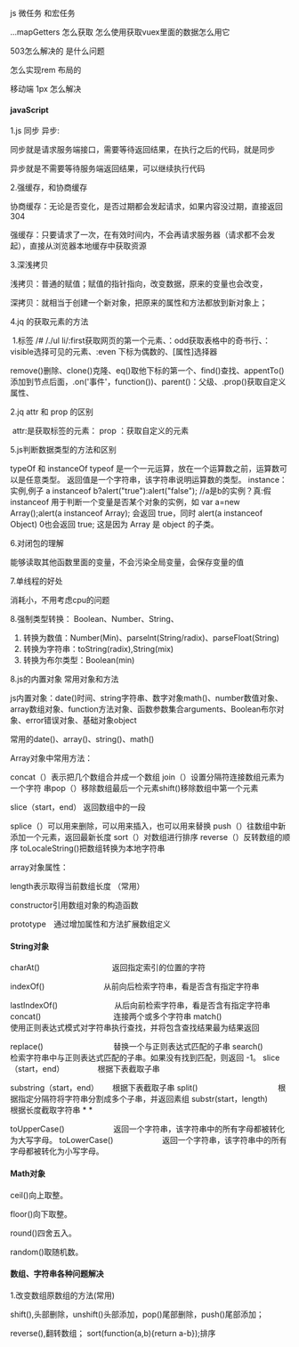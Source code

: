 

js 微任务 和宏任务

...mapGetters 怎么获取  怎么使用获取vuex里面的数据怎么用它

503怎么解决的 是什么问题

怎么实现rem 布局的 

移动端 1px  怎么解决



#### javaScript

1.js 同步 异步:

同步就是请求服务端接口，需要等待返回结果，在执行之后的代码，就是同步

异步就是不需要等待服务端返回结果，可以继续执行代码

2.强缓存，和协商缓存

协商缓存：无论是否变化，是否过期都会发起请求，如果内容没过期，直接返回304

强缓存：只要请求了一次，在有效时间内，不会再请求服务器（请求都不会发起），直接从浏览器本地缓存中获取资源

3.深浅拷贝

浅拷贝：普通的赋值；赋值的指针指向，改变数据，原来的变量也会改变，

深拷贝：就相当于创建一个新对象，把原来的属性和方法都放到新对象上；

4.jq 的获取元素的方法

​	1.标签 /# /./ul  li/:first获取网页的第一个元素、：odd获取表格中的奇书行、：visible选择可见的元素、:even 下标为偶数的、[属性]选择器

remove()删除、clone()克隆、eq()取他下标的第一个、find()查找、appentTo()添加到节点后面，.on('事件'，function())、parent()：父级、.prop()获取自定义属性、

2.jq attr 和 prop 的区别

​	attr:是获取标签的元素： prop ：获取自定义的元素

5.js判断数据类型的方法和区别

typeOf 和 instanceOf 
	typeof 是一个一元运算，放在一个运算数之前，运算数可以是任意类型。
		返回值是一个字符串，该字符串说明运算数的类型。
		instance：实例,例子
	a instanceof b?alert("true"):alert("false"); //a是b的实例？真:假
	instanceof 用于判断一个变量是否某个对象的实例，如 var a=new Array();alert(a 	instanceof Array); 会返回 true，同时 alert(a instanceof Object) 0也会返回 true;	这是因为 Array 是 object 的子类。

6.对闭包的理解

能够读取其他函数里面的变量，不会污染全局变量，会保存变量的值

7.单线程的好处

消耗小，不用考虑cpu的问题

8.强制类型转换： Boolean、Number、String、

1. 转换为数值：Number(Min)、parselnt(String/radix)、parseFloat(String)
2. 转换为字符串：toString(radix),String(mix)
3. 转换为布尔类型：Boolean(min)





8.js的内置对象 常用对象和方法

  js内置对象：date()时间、string字符串、数字对象math()、number数值对象、array数组对象、function方法对象、函数参数集合arguments、Boolean布尔对象、error错误对象、基础对象object

常用的date()、array()、string()、math()

Array对象中常用方法： 

concat（）表示把几个数组合并成一个数组
		join（）设置分隔符连接数组元素为一个字符 串pop（）移除数组最后一个元素shift()移除数组中第一个元素 

slice（start，end） 返回数组中的一段

splice（）可以用来删除，可以用来插入，也可以用来替换 
push（）往数组中新添加一个元素，返回最新长度
sort（）对数组进行排序
reverse（）反转数组的顺序 
toLocaleString()把数组转换为本地字符串

array对象属性：

length表示取得当前数组长度 （常用）

constructor引用数组对象的构造函数

prototype　通过增加属性和方法扩展数组定义

#### String对象 

charAt()　　　　　 　　　　返回指定索引的位置的字符 

indexOf() 　　　 　　　　从前向后检索字符串，看是否含有指定字符串

lastIndexOf()　　　 　　　　从后向前检索字符串，看是否含有指定字符串
concat()　　 　　　　　　　连接两个或多个字符串
match()　　   　　　　　　使用正则表达式模式对字符串执行查找，并将包含查找结果最为结果返回

replace()　　　　　　　　　替换一个与正则表达式匹配的子串
search()　　　　　　　　　 检索字符串中与正则表达式匹配的子串。如果没有找到匹配，则返回 -1。 
slice（start，end） 　　　　根据下表截取子串 

substring（start，end）　　 根据下表截取子串 
split()　　　　　　　　　　 根据指定分隔符将字符串分割成多个子串，并返回素组
substr(start，length)　　　　根据长度截取字符串 *
*

toUpperCase()　　　　　　 返回一个字符串，该字符串中的所有字母都被转化为大写字母。 
toLowerCase()　　　　　　 返回一个字符串，该字符串中的所有字母都被转化为小写字母。

#### Math对象

ceil()向上取整。

floor()向下取整。

round()四舍五入。

random()取随机数。



#### 数组、字符串各种问题解决

1.改变数组原数组的方法(常用)

​		shift(),头部删除，unshift()头部添加，pop()尾部删除，push()尾部添加；

reverse(),翻转数组； sort(function(a,b){return a-b});排序
